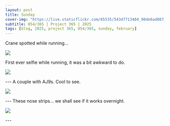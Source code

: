 ```yaml
---
layout: post
title: Sunday
cover-img: "https://live.staticflickr.com/65535/54347713404_90de6ad087_h.jpg"
subtitle: 054/365 | Project 365 | 2025
tags: [blog, 2025, project 365, 054/365, sunday, february]
---
```

<style>
  .intro-header.big-img {
    background-position:center; 
  }
</style>
Crane spotted while running...
<p class="post-img-wrap">
  <img src="https://live.staticflickr.com/65535/54347713404_90de6ad087_h.jpg">
</p>
First ever selfie while running, it was a bit awkward to do.
<p class="post-img-wrap">
  <img src="https://live.staticflickr.com/65535/54347733293_f39f4d54f5_h.jpg">
</p>
---
A couple with AJ9s. Cool to see.
<p class="post-img-wrap">
  <img src="https://live.staticflickr.com/65535/54347733403_098f9100e8_h.jpg">
</p>
---
These nose strips... we shall see if it works overnight.
<p class="post-img-wrap">
  <img src="https://live.staticflickr.com/65535/54347713719_64e422281f_h.jpg">
</p>
---

